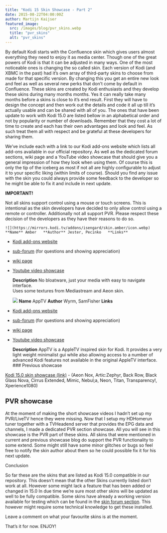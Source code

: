 ```yaml
---
title: "Kodi 15 Skin Showcase - Part 2"
date: 2015-08-22T04:00:00Z
author: Martijn Kaijser
featured_image:
  src: /images/blog/pvr_skins.webp
  title: "pvr_skins"
  alt: "pvr_skins"
---
```


By default Kodi starts with the Confluence skin which gives users almost everything they need to enjoy it as media center. Though one of the great powers of Kodi is that it can be adjusted in many ways. One of the most noticeable ones is changing the so called skin. Each version of Kodi (and XBMC in the past) had it’s own array of third-party skins to choose from made for that specific version. By changing this you get an entire new look and feel as well as several new perks that don’t come by default in Confluence. These skins are created by Kodi enthusiasts and they develop these skins during many months months. Yes it can really take many months before a skins is close to it’s end result. First they will have to design the concept and then work out the details and code it all up till it’s actually usable and can be shared with all of you. The ones that have been update to work with Kodi 15.0 are listed bellow in an alphabetical order and not by popularity or number of downloads. Remember that they cost a lot of time to create and each has their own advantages and look and feel. As such treat them all with respect and be grateful at these developers for sharing them.

We’ve include each with a link to our Kodi add-ons website which lists all add-ons available in our official repository. As well as the dedicated forum sections, wiki page and a YouTube video showcase that should give you a general impression of how they look when using them. Of course this is only the tip of the iceberg as most if not all are highly configurable to adjust it to your specific liking (within limits of course). Should you find any issue with the skin you could always provide some feedback to the developer so he might be able to fix it and include in next update.

**IMPORTANT!**

Not all skins support control using a mouse or touch screens. This is intentional as the skin developers have decided to only allow control using a remote or controller. Additionally not all support PVR. Please respect these decision of the developers as they have their reasons to do so.

    ![](https://mirrors.kodi.tv/addons/isengard/skin.amber/icon.webp) **Name** Amber   **Author** Jester, Pecinko   **Links**

- [Kodi add-ons website](/addons)
- [sub-forum](https://forum.kodi.tv/forumdisplay.php?fid=203) (for questions and showing appreciation)
- [wiki page](https://kodi.wiki/index.php?title=Add-on:Amber)
- [Youtube video showcase](https://www.youtube.com/watch?v=a4uzJHtSPic)

  **Description** No bloatware, just your media with easy to navigate interface.  
  Uses some textures from Mediastream and Aeon skin.

  ![](https://mirrors.kodi.tv/addons/isengard/skin.apptv/icon.webp) **Name** AppTV **Author** Wyrm, SamFisher **Links**

- [Kodi add-ons website](/show/skin.apptv)
- [sub-forum](https://forum.kodi.tv/forumdisplay.php?fid=76) (for questions and showing appreciation)
- [wiki page](https://kodi.wiki/index.php?title=Add-on:AppTV)
- [Youtube video showcase](https://www.youtube.com/watch?v=Favu-qZGVJ0)

  **Description** AppTV is a AppleTV inspired skin for Kodi. It provides a very light weight minimalist gui while also allowing access to a number of advanced Kodi features not available in the original AppleTV interface. ### Previous showcase

[Kodi 15.0 skin showcase (link)](/article/kodi-150-skin-showcase) - (Aeon Nox, Artic:Zephyr, Back Row, Black Glass Nova, Cirrus Extended, Mimic, Nebul;a, Neon, Titan, Transparency!, Xperience1080)

## PVR showcase

At the moment of making the short showcase videos I hadn’t set up my PVR/LiveTV hence they were missing. Now that I setup my HDHomerun tuner together with a TVHeadend server that provides the EPG data and channels, I made a dedicated PVR section showcase. All you will see in this showcase is the PVR part of these skins. All skins that were mentioned in current and previous showcase blog do support the PVR functionality to some extend. Some might still have some minor glitches or bugs so feel free to notify the skin author about them so he could possible fix it for his next update.

Conclusion

So far these are the skins that are listed as Kodi 15.0 compatible in our repository. This doesn’t mean that the other Skins currently listed don’t work at all. However some might lack a feature that has been added or changed in 15.0 In due time we’re sure most other skins will be updated as well to be fully compatible. Some skins have already a working version available for testing which can be found in the [skin forum section](https://forum.kodi.tv/forumdisplay.php?fid=67). This however might require some technical knowledge to get these installed.

Leave a comment on what your favourite skins is at the moment.

That’s it for now. ENJOY!
